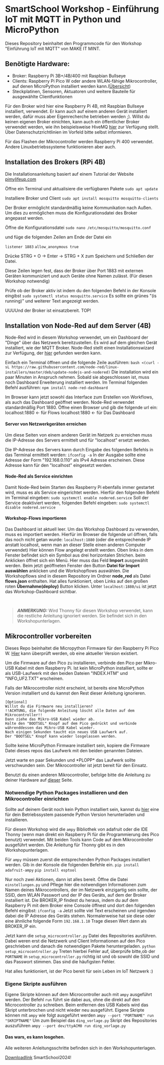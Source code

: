 # SmartSchool Workshop - Einführung IoT mit MQTT in Python und MicroPython

Dieses Repository beinhaltet den Programmcode für den Workshop "Einführung IoT mit MQTT" von MAKE IT MINT.

## Benötigte Hardware:
- Broker: Raspberry Pi 3B+/4B/400 mit Raspbian Bullseye
- Clients: Raspberry Pi Pico W oder andere WLAN-fähige Mikrocontroller, auf denen MicroPython installiert werden kann.([Übersicht](https://micropython.org/download/))
- Steckplatinen, Sensoren, Aktuatoren und weitere Bauteile für ausgewählte Clientfunktionen

Für den Broker wird hier eine Raspberry Pi 4B, mit Raspbian Bullseye installiert, verwendet. Er kann auch auf einem anderen Gerät installiert werden, dafür muss aber Eigenrecherche betrieben werden ;). Willst du keinen eigenen Broker einichten, kann auch ein öffentlicher Broker verwendet werden, wie ihn beispielsweise HiveMQ [hier](https://www.hivemq.com/public-mqtt-broker/) zur Verfügung stellt. Über Datenschutzrichtlinien im Vorfeld bitte selbst informieren.

Für das Flashen der Mikrocontroller werden Raspberry Pi 400 verwendet. Andere Linuxbetriebssysteme funktionieren aber auch.

## Installation des Brokers (RPi 4B)
Die Installationsanleitung basiert auf einem Tutorial der Website [pimylifeup.com](https://pimylifeup.com/raspberry-pi-mosquitto-mqtt-server/)

Öffne ein Terminal und aktualisiere die verfügbaren Pakete
`sudo apt update`

Installiere Broker und Client
`sudo apt install mosquitto mosquitto-clients`

Der Broker ermöglicht standardmäßig keine Kommunikation nach Außen. Um dies zu ermöglichen muss die Konfigurationsdatei des Broker angepasst werden.

Öffne die Konfigurationsdatei
`sudo nano /etc/mosquitto/mosquitto.conf`

und füge die folgenden Zeilen am Ende der Datei ein

`listener 1883`
`allow_anonymous true`

Drücke STRG + O -> Enter -> STRG + X zum Speichern und Schließen der Datei.

Diese Zeilen legen fest, dass der Broker über Port 1883 mit externen Geräten kommuniziert und auch Geräte ohne Namen zulässt. (Für diesen Workshop notwendig)

Prüfe ob der Broker aktiv ist indem du den folgenden Befehl in der Konsole eingibst
`sudo systemctl status mosquitto.service`
Es sollte ein grünes "(is running)" und weiterer Text angezeigt werden.

UUUUnd der Broker ist einsatzbereit. TOP!

## Installation von Node-Red auf dem Server (4B)

Node-Red wird in diesem Workshop verwendet, um ein Dashboard der "Dinge" über das Netzwerk bereitzustellen. Es wird auf dem gleichen Gerät installiert, wie der MQTT Broker.
Node-Red stellt einen Installationswizard zur Verfügung, der [hier](https://nodered.org/docs/getting-started/raspberrypi) gefunden werden kann.

Einfach ein Terminal öffnen und die folgende Zeile ausführen:
`bash <(curl -sL https://raw.githubusercontent.com/node-red/linux-installers/master/deb/update-nodejs-and-nodered)`
Die installation wird ein paar Minuten in Anspruch nehmen.
Sobald sie abgeschlossen ist, muss noch Dashboard Erweiterung installiert werden. Im Terminal folgenden Befehl ausführen:
`npm install node-red-dashboard`

Im Browser kann jetzt sowohl das Interface zum Erstellen von Workflows, als auch das Dashboard geöffnet werden. Node-Red verwendet standardmäßig Port 1880.
Öffne einen Browser und gib die folgende url ein:
localhost:1880      <- für Flows
localhost:1880      <- für Das Dashboard


#### Server von Netzwerkgeräten erreichen
Um diese Seiten von einem anderen Gerät im Netzerk zu erreichen muss die IP-Adresse des Servers ermittelt und für "localhost" ersetzt werden.

Die IP-Adresse des Servers kann durch Eingabe des folgenden Befehls in das Terminal ermittelt werden:
`ifconfig -a`
In der Ausgabe sollte eine Adresse der Form "192.168.0.110" als IPv4 Adresse erscheinen. Diese Adresse kann für den "localhost" eingesetzt werden.

#### Node-Red als Service einrichten
Damit Node-Red beim Starten des Raspberry Pi ebenfalls immer gestartet wird, muss es als Service eingerichtet werden.
Hierfür den folgenden Befehl im Terminal eingeben:
`sudo systemctl enable nodered.service`
Soll der Service deaktiviert werden, folgenden Befehl eingeben:
`sudo systemctl disable nodered.service`


#### Workshop-Flows importieren
Das Dashboard ist aktuell leer. Um das Workshop Dashboard zu verwenden, muss es importiert werden.
Hierfür im Browser die folgende url öffnen, falls das noch nicht getan wurde:
`localhost:1880` (oder die entsprechende IP anstatt localhost, wenn man an dieser Stelle einen anderen Computer verwendet)
Hier können Flow angelegt erstellt werden.
Oben links in dem Fenster befindet sich ein Symbol aus drei horizontalen Strichen. beim Anklicken öffnet sich ein Menü. Hier muss das Feld **Import** ausgewählt werden.
Beim jetzt geöffneten Fenster den Button **Datei für Import auswählen** anklicken und die Workshopflows auswählen.
Die Workshopflows sind in diesem Repository im Ordner **node_red** als Datei **flows.json** enthalten.
Hat alles funktioniert, oben Links auf den großen roten **Übernahme(deploy)** Button klicken.
Unter `localhost:1880/ui` ist jetzt das Workshop-Dashboard sichtbar.


<br>

> **_ANMERKUNG:_** Wird Thonny für diesen Workshop verwendet, kann die restliche Anleitung ignoriert werden. Sie befindet sich in den Workshopunterlagen.

## Mikrocontroller vorbereiten
Dieses Repo beinhaltet die Micropython Firmware für den Raspberry Pi Pico W. [Hier](https://micropython.org/download/rp2-pico-w/) kann überprüft werden, ob eine aktueller Version existiert.

Um die Firmware auf den Pico zu installieren, verbinde den Pico per Mikro-USB Kabel mit dem Raspberry Pi. Ist kein MicroPython installiert, sollte er als USB-Laufwerk mit den beiden Dateien "INDEX.HTM" und "INFO_UF2.TXT" erscheinen.

Falls der Mikrocontroller nicht erscheint, ist bereits eine MicroPython Version installiert und du kannst den Rest dieser Anleitung ignorieren.

    [Optional]
    Willst du die Firmware neu installieren?
    !!ACHTUNG, die folgende Anleitung löscht alle Daten auf dem Mikrocontroller!!
    Dann ziehe das Mikro-USB Kabel wieder ab.
    Halte den "BOOTSEL" Knopf auf dem Pico gedrückt und verbinde währenddessen das Mikro-USB Kabel wieder.
    Nach einigen Sekunden taucht ein neues USB Laufwerk auf.
    Der "BOOTSEL" Knopf kann wieder losgelassen werden.

Sollte keine MicroPython Firmware installiert sein, kopiere die Firmware Datei dieses repos das Laufwerk mit den beiden genannten Dateien.

Jetzt warte en paar Sekunden und \*PLOPP\* das Laufwerk sollte verschwunden sein. Der Mikrocontroller ist jetzt bereit für den Einsatz.

Benutzt du einen anderen Mikrocontroller, befolge bitte die Anleitung zu deiner Hardware auf [dieser](https://micropython.org/download/) Seite.

### Notwendige Python Packages installieren und den Mikrocontroller einrichten
Sollte auf deinem Gerät noch kein Python installiert sein, kannst du [hier](https://www.python.org/downloads/) eine für dein Betriebssystem passende Python Version herunterladen und installieren.

Für diesen Workshop wird die `ampy` Bibliothek von adafruit oder die IDE Thonny (wenn man direkt ein Raspberry Pi für die Programmierung des Pico benutzt) verwendet. Mit beiden Tools kann Code auf dem Mikrocontroller ausgeführt werden.
Die Anleitung für Thonny gibt es in den Workshopunterlagen.

Für `ampy` müssen zuerst die entsprechenden Python Packages installiert werden. Gib in der Konsole die folgenden Befehle ein.
`pip install adafruit-ampy`
`pip install esptool`

Nur noch zwei Aktionen, dann ist alles bereit.
Öffne die Datei `einstellungen.py` und Pflege hier die notwendigen Informationen zum Namen deines Mikrocontrollers, der im Netzwerk einzigartig sein sollte, der SSID, dem WLAN Passwort und der IP des Geräts, auf dem der Broker installiert ist.
Die BROKER_IP findest du heraus, indem du auf dem Raspberry Pi mit dem Broker eine Console öffnest und dort den folgenden Befehl eingibst:
`ifconfig -a`
Jetzt sollte viel Text erscheinen und irgendwo dabei die IP Adresse des Geräts stehen. Normalerweise hat sie diese oder eine ähnliche folgende Form
`192.168.1.10`
Trage diesen Wert dann als BROKER_IP ein.

Jetzt kann die `setup_microcontroller.py` Datei des Repositories ausführen. Dabei weren erst die Netzwerk und Client Informationen auf den Pico geschrieben und danach die notwendigen Pakete heruntergeladen.
`python setup_microcontroller.py`
Treten hierbei Fehler auf, überprüfe bitte,ob der `PORTNAME` in `setup_microcontroller.py` richtig ist und ob sowohl die SSID und das Passwort stimmen. Das sind die häufigsten Fehler.

Hat alles funktioniert, ist der Pico bereit für sein Leben im IoT Netzwerk :)

### Eigene Skripte ausführen
Eigene Skripte können auf dem Microcontroller auch mit `ampy` ausgeführt werden. Der Befehl `run` führt sie dabei aus, ohne die direkt auf den Microcontroller zu schreiben. Beim entfernen des USB Kabels wird das Skript unterbrochen und nicht wieder neu ausgeführt. Eigene Skripte können mit `ampy` wie folgt ausgeführt werden
`ampy --port "PORTNAME" run "SKRIPTNAME"`
Um zum Beispiel das `ding_vorlage.py` Skript des Repositories auszuführen
`ampy --port dev/ttyACM0 run ding_vorlage.py` 

#### Das wars, es kann losgehen.
Alle weiteren Anleitungsschritte befinden sich in den Workshopunterlagen.

[Downloadlink](https://nextcloud.mintorinnen.de/s/k7EJYLgK9JE7zzF)
SmartSchool2024!
